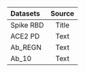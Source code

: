 | Datasets    | Source      |
| :---        |    :----:   |
| Spike RBD   | Title       |
| ACE2 PD     | Text        |
| Ab_REGN     | Text        |
| Ab_10       | Text        |
